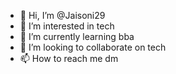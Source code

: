 - 👋 Hi, I’m @Jaisoni29
- 👀 I’m interested in tech
- 🌱 I’m currently learning bba
- 💞️ I’m looking to collaborate on tech
- 📫 How to reach me dm

<!---
Jaisoni29/Jaisoni29 is a ✨ special ✨ repository because its `README.md` (this file) appears on your GitHub profile.
You can click the Preview link to take a look at your changes.
--->
